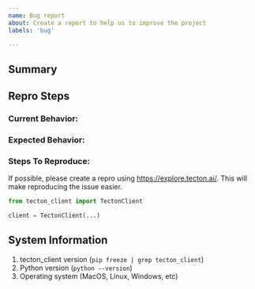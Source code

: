 ```yaml
---
name: Bug report
about: Create a report to help us to improve the project
labels: 'bug'

---
```


<!--
NOTE: This repo is only for issues with the python tecton-client specifically. If you're experiencing an issue that seems broader and may involve other components of the system, or if you're unsure about the source of the problem, we recommend following the instructions outlined in our [support documentation](https://docs.tecton.ai/creating-a-tecton-support-ticket). This will ensure that your concern is properly addressed by our support team.
-->

## Summary
<!-- Short summary of the issue -->

## Repro Steps
### Current Behavior:
<!-- A concise description of what you're experiencing. -->

### Expected Behavior:
<!-- A concise description of what you expected to happen. -->

### Steps To Reproduce:

If possible, please create a repro using https://explore.tecton.ai/. This will make reproducing the issue easier.

```python
from tecton_client import TectonClient

client = TectonClient(...)
```

## System Information

1. tecton_client version (`pip freeze | grep tecton_client`)
2. Python version (`python --version`)
3. Operating system (MacOS, Linux, Windows, etc)
